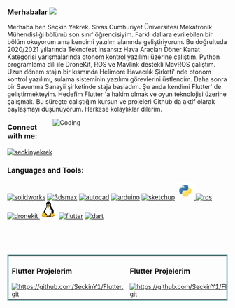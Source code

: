 <h3 align="left">Merhabalar <img src="https://media.giphy.com/media/hvRJCLFzcasrR4ia7z/giphy.gif" width="25px"></h3> 

Merhaba ben Seçkin Yekrek. Sivas Cumhuriyet Üniversitesi Mekatronik Mühendisliği bölümü son sınıf öğrencisiyim. Farklı dallara evrilebilen bir bölüm okuyorum ama kendimi yazılım alanında geliştiriyorum. Bu doğrultuda 2020/2021 yıllarında Teknofest İnsansız Hava Araçları Döner Kanat Kategorisi yarışmalarında otonom kontrol yazılımı üzerine çalıştım. Python programlama dili ile DroneKit, ROS ve Mavlink destekli MavROS çalıştım. Uzun dönem stajın bir kısmında Helimore Havacılık Şirketi' nde otonom kontrol yazılımı, sulama sisteminin yazılımı görevlerini üstlendim. Daha sonra bir Savunma Sanayii şirketinde staja başladım. Şu anda kendimi Flutter' de geliştirmekteyim. Hedefim Flutter 'a hakim olmak ve oyun teknolojisi üzerine çalışmak. Bu süreçte çalıştığım kursun ve projeleri Github da aktif olarak paylaşmayı düşünüyorum. Herkese kolaylıklar dilerim. 

<img align="right" alt="Coding" width="400" src="https://media.giphy.com/media/1KrM2hhDN3dgk/giphy.gif">

<h3 align="left">Connect with me:</h3>
<p align="left">
<a href="https://www.linkedin.com/in/seckinyekrek/" target="blank"><img align="center" src="https://raw.githubusercontent.com/peterthehan/peterthehan/master/assets/linkedin.svg" alt="seckinyekrek" height="30" width="40" /></a>
</p>

<h3 align="left">Languages and Tools:</h3>

<p align="left"><a href="https://www.solidworks.com/" target="_blank" rel="noreferrer"> <img src="https://img.icons8.com/color/452/solidworks.png" alt="solidworks" width="40" height="40"/></a> <a href="https://www.autodesk.com.tr/products/3ds-max/overview?term=1-YEAR&tab=subscription&plc=3DSMAX" target="_blank" rel="noreferrer"> <img src="https://i.pinimg.com/originals/94/c8/70/94c8706d0c1a367d998d77d7ba230038.jpg" alt="3dsmax" width="40" height="40"/></a> <a href="https://www.autodesk.com/products/autocad/overview?term=1-YEAR&tab=subscription" target="_blank" rel="noreferrer"> <img src="https://i.pinimg.com/564x/17/15/37/171537b2b50b4b93bf66d175f30ae9a7.jpg" alt="autocad" width="40" height="40"/></a> <a href="https://www.arduino.cc/" target="_blank" rel="noreferrer"> <img src="https://camo.githubusercontent.com/a9e049ade1147226016feb1ab0024b7e09cf5e6ce7921aa9e7326942f98c71dd/687474703a2f2f636f6e74656e742e61726475696e6f2e63632f6272616e642f61726475696e6f2d636f6c6f722e737667" alt="arduino" width="40" height="40"/></a> <a href="https://www.sketchup.com/" target="_blank" rel="noreferrer"> <img src="https://seeklogo.com/images/S/sketchup-logo-5248E6166E-seeklogo.com.png" alt="sketchup" width="40" height="40"/></a> <a href="https://www.python.org/" target="_blank" rel="noreferrer"> <img src="https://raw.githubusercontent.com/github/explore/80688e429a7d4ef2fca1e82350fe8e3517d3494d/topics/python/python.png" alt="python" width="40" height="40"/> </a> <a href="http://wiki.ros.org/mavros" target="_blank" rel="noreferrer"> <img src="https://styles.redditmedia.com/t5_2s5r6/styles/communityIcon_izevtzy9s7d51.png?width=256&s=f31a48eb84853857b0ff34f7e3aae70540d249b7" alt="ros" width="40" height="40"/> </a> <a href="https://dronekit-python.readthedocs.io/en/latest/" target="_blank" rel="noreferrer"> <img src="https://avatars.githubusercontent.com/u/12973369?s=200&v=4" alt="dronekit" width="40" height="40"/> </a> <a href="https://www.linux.org/" target="_blank" rel="noreferrer"> <img src="https://raw.githubusercontent.com/github/explore/80688e429a7d4ef2fca1e82350fe8e3517d3494d/topics/linux/linux.png" alt="linux" width="40" height="40"/></a> <a href="https://flutter.dev" target="_blank" rel="noreferrer"> <img src="https://www.vectorlogo.zone/logos/flutterio/flutterio-icon.svg" alt="flutter" width="40" height="40"/></a> <a href="https://dart.dev" target="_blank" rel="noreferrer"> <img src="https://www.vectorlogo.zone/logos/dartlang/dartlang-icon.svg" alt="dart" width="40" height="40"/></a>
</p>

<br />
<br />
<br />

<table bordercolor="#66b2b2">
  <tr>
    <td width="50%" valign="right">
      <h3><strong>Flutter Projelerim</strong></h3>
        <a target="_blank" href="https://github.com/SeckinY1/Flutter.git">
            <img src="https://miro.medium.com/max/1400/1*56Ds1tlEBhTHDXbCCaX15Q.jpeg" width="1000" height="250" alt="https://github.com/SeckinY1/Flutter.git"/>
        </a>
    </td>
    <td width="50%" valign="right">
      <h3><strong>Flutter Projelerim</strong></h3>
        <a target="_blank" href="https://github.com/SeckinY1/Flutter.git">
            <img src="https://webmaster.kitchen/wp-content/uploads/flutter-nedir.jpg" width="1000" height="250" alt="https://github.com/SeckinY1/Flutter.git"/>
        </a>
    </td>
  </tr>
</table>
